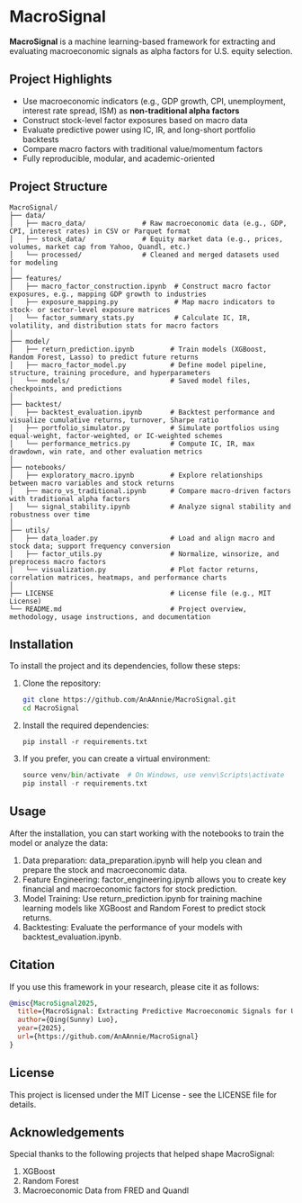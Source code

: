 # MacroSignal

**MacroSignal** is a machine learning-based framework for extracting and evaluating macroeconomic signals as alpha factors for U.S. equity selection.

## Project Highlights

- Use macroeconomic indicators (e.g., GDP growth, CPI, unemployment, interest rate spread, ISM) as **non-traditional alpha factors**
- Construct stock-level factor exposures based on macro data
- Evaluate predictive power using IC, IR, and long-short portfolio backtests
- Compare macro factors with traditional value/momentum factors
- Fully reproducible, modular, and academic-oriented
  
## Project Structure
```
MacroSignal/
├── data/                     
│   ├── macro_data/              # Raw macroeconomic data (e.g., GDP, CPI, interest rates) in CSV or Parquet format
│   ├── stock_data/              # Equity market data (e.g., prices, volumes, market cap from Yahoo, Quandl, etc.)
│   └── processed/               # Cleaned and merged datasets used for modeling
│
├── features/                   
│   ├── macro_factor_construction.ipynb  # Construct macro factor exposures, e.g., mapping GDP growth to industries
│   ├── exposure_mapping.py              # Map macro indicators to stock- or sector-level exposure matrices
│   └── factor_summary_stats.py          # Calculate IC, IR, volatility, and distribution stats for macro factors
│
├── model/                     
│   ├── return_prediction.ipynb         # Train models (XGBoost, Random Forest, Lasso) to predict future returns
│   ├── macro_factor_model.py           # Define model pipeline, structure, training procedure, and hyperparameters
│   └── models/                         # Saved model files, checkpoints, and predictions
│
├── backtest/                 
│   ├── backtest_evaluation.ipynb       # Backtest performance and visualize cumulative returns, turnover, Sharpe ratio
│   ├── portfolio_simulator.py          # Simulate portfolios using equal-weight, factor-weighted, or IC-weighted schemes
│   └── performance_metrics.py          # Compute IC, IR, max drawdown, win rate, and other evaluation metrics
│
├── notebooks/                
│   ├── exploratory_macro.ipynb         # Explore relationships between macro variables and stock returns
│   ├── macro_vs_traditional.ipynb      # Compare macro-driven factors with traditional alpha factors
│   └── signal_stability.ipynb          # Analyze signal stability and robustness over time
│
├── utils/                    
│   ├── data_loader.py                  # Load and align macro and stock data; support frequency conversion
│   ├── factor_utils.py                 # Normalize, winsorize, and preprocess macro factors
│   └── visualization.py                # Plot factor returns, correlation matrices, heatmaps, and performance charts
│
├── LICENSE                             # License file (e.g., MIT License)
└── README.md                           # Project overview, methodology, usage instructions, and documentation

```

## Installation

To install the project and its dependencies, follow these steps:

1. Clone the repository:
   ```bash
   git clone https://github.com/AnAAnnie/MacroSignal.git
   cd MacroSignal
   ```
2. Install the required dependencies:
   ```
   pip install -r requirements.txt
   ```
3. If you prefer, you can create a virtual environment:
   ```python -m venv venv
   source venv/bin/activate  # On Windows, use venv\Scripts\activate
   pip install -r requirements.txt
   ```
## Usage
After the installation, you can start working with the notebooks to train the model or analyze the data:
  1. Data preparation: data_preparation.ipynb will help you clean and prepare the stock and macroeconomic data.
  2. Feature Engineering: factor_engineering.ipynb allows you to create key financial and macroeconomic factors for stock prediction.
  3. Model Training: Use return_prediction.ipynb for training machine learning models like XGBoost and Random Forest to predict stock returns.
  4. Backtesting: Evaluate the performance of your models with backtest_evaluation.ipynb.

## Citation
If you use this framework in your research, please cite it as follows:
```bibtex
@misc{MacroSignal2025,
  title={MacroSignal: Extracting Predictive Macroeconomic Signals for U.S. Equity Alpha Generation},
  author={Qing(Sunny) Luo},
  year={2025},
  url={https://github.com/AnAAnnie/MacroSignal}
}
```
## License
This project is licensed under the MIT License - see the LICENSE file for details.

## Acknowledgements
Special thanks to the following projects that helped shape MacroSignal:
  1. XGBoost
  2. Random Forest
  3. Macroeconomic Data from FRED and Quandl


